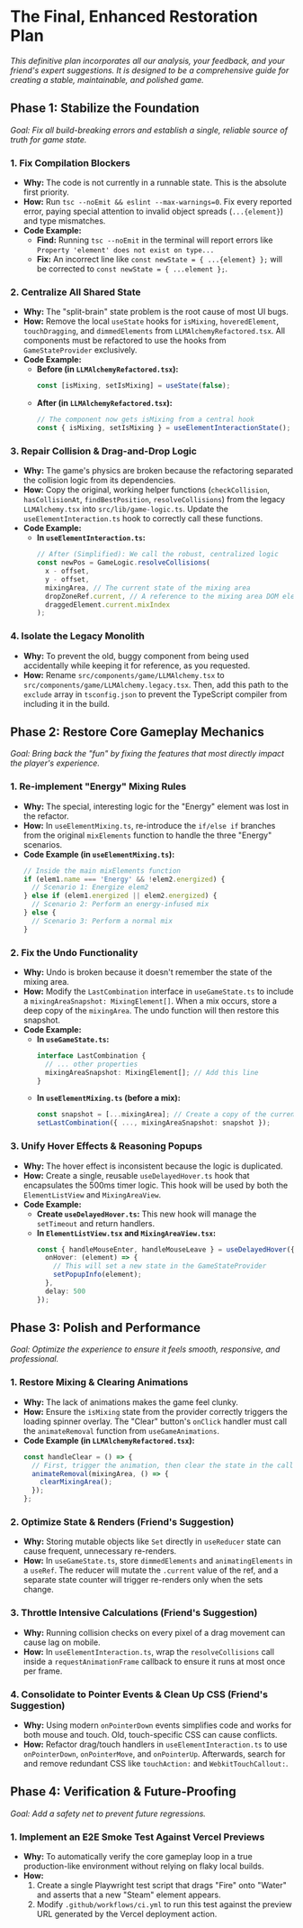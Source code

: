 # The Final, Enhanced Restoration Plan

*This definitive plan incorporates all our analysis, your feedback, and your friend's expert suggestions. It is designed to be a comprehensive guide for creating a stable, maintainable, and polished game.*

## Phase 1: Stabilize the Foundation

*Goal: Fix all build-breaking errors and establish a single, reliable source of truth for game state.*

### 1. Fix Compilation Blockers
*   **Why:** The code is not currently in a runnable state. This is the absolute first priority.
*   **How:** Run `tsc --noEmit && eslint --max-warnings=0`. Fix every reported error, paying special attention to invalid object spreads (`...{element}`) and type mismatches.
*   **Code Example:**
    *   **Find:** Running `tsc --noEmit` in the terminal will report errors like `Property 'element' does not exist on type...`
    *   **Fix:** An incorrect line like `const newState = { ...{element} };` will be corrected to `const newState = { ...element };`.

### 2. Centralize All Shared State
*   **Why:** The "split-brain" state problem is the root cause of most UI bugs.
*   **How:** Remove the local `useState` hooks for `isMixing`, `hoveredElement`, `touchDragging`, and `dimmedElements` from `LLMAlchemyRefactored.tsx`. All components must be refactored to use the hooks from `GameStateProvider` exclusively.
*   **Code Example:**
    *   **Before (in `LLMAlchemyRefactored.tsx`):**
        ```typescript
        const [isMixing, setIsMixing] = useState(false);
        ```
    *   **After (in `LLMAlchemyRefactored.tsx`):**
        ```typescript
        // The component now gets isMixing from a central hook
        const { isMixing, setIsMixing } = useElementInteractionState(); // Or a similar hook
        ```

### 3. Repair Collision & Drag-and-Drop Logic
*   **Why:** The game's physics are broken because the refactoring separated the collision logic from its dependencies.
*   **How:** Copy the original, working helper functions (`checkCollision`, `hasCollisionAt`, `findBestPosition`, `resolveCollisions`) from the legacy `LLMAlchemy.tsx` into `src/lib/game-logic.ts`. Update the `useElementInteraction.ts` hook to correctly call these functions.
*   **Code Example:**
    *   **In `useElementInteraction.ts`:**
        ```typescript
        // After (Simplified): We call the robust, centralized logic
        const newPos = GameLogic.resolveCollisions(
          x - offset,
          y - offset,
          mixingArea, // The current state of the mixing area
          dropZoneRef.current, // A reference to the mixing area DOM element
          draggedElement.current.mixIndex
        );
        ```

### 4. Isolate the Legacy Monolith
*   **Why:** To prevent the old, buggy component from being used accidentally while keeping it for reference, as you requested.
*   **How:** Rename `src/components/game/LLMAlchemy.tsx` to `src/components/game/LLMAlchemy.legacy.tsx`. Then, add this path to the `exclude` array in `tsconfig.json` to prevent the TypeScript compiler from including it in the build.

## Phase 2: Restore Core Gameplay Mechanics

*Goal: Bring back the "fun" by fixing the features that most directly impact the player's experience.*

### 1. Re-implement "Energy" Mixing Rules
*   **Why:** The special, interesting logic for the "Energy" element was lost in the refactor.
*   **How:** In `useElementMixing.ts`, re-introduce the `if/else if` branches from the original `mixElements` function to handle the three "Energy" scenarios.
*   **Code Example (in `useElementMixing.ts`):**
    ```typescript
    // Inside the main mixElements function
    if (elem1.name === 'Energy' && !elem2.energized) {
      // Scenario 1: Energize elem2
    } else if (elem1.energized || elem2.energized) {
      // Scenario 2: Perform an energy-infused mix
    } else {
      // Scenario 3: Perform a normal mix
    }
    ```

### 2. Fix the Undo Functionality
*   **Why:** Undo is broken because it doesn't remember the state of the mixing area.
*   **How:** Modify the `LastCombination` interface in `useGameState.ts` to include a `mixingAreaSnapshot: MixingElement[]`. When a mix occurs, store a deep copy of the `mixingArea`. The undo function will then restore this snapshot.
*   **Code Example:**
    *   **In `useGameState.ts`:**
        ```typescript
        interface LastCombination {
          // ... other properties
          mixingAreaSnapshot: MixingElement[]; // Add this line
        }
        ```
    *   **In `useElementMixing.ts` (before a mix):**
        ```typescript
        const snapshot = [...mixingArea]; // Create a copy of the current mixing area
        setLastCombination({ ..., mixingAreaSnapshot: snapshot });
        ```

### 3. Unify Hover Effects & Reasoning Popups
*   **Why:** The hover effect is inconsistent because the logic is duplicated.
*   **How:** Create a single, reusable `useDelayedHover.ts` hook that encapsulates the 500ms timer logic. This hook will be used by both the `ElementListView` and `MixingAreaView`.
*   **Code Example:**
    *   **Create `useDelayedHover.ts`:** This new hook will manage the `setTimeout` and return handlers.
    *   **In `ElementListView.tsx` and `MixingAreaView.tsx`:**
        ```typescript
        const { handleMouseEnter, handleMouseLeave } = useDelayedHover({
          onHover: (element) => {
            // This will set a new state in the GameStateProvider
            setPopupInfo(element);
          },
          delay: 500
        });
        ```

## Phase 3: Polish and Performance

*Goal: Optimize the experience to ensure it feels smooth, responsive, and professional.*

### 1. Restore Mixing & Clearing Animations
*   **Why:** The lack of animations makes the game feel clunky.
*   **How:** Ensure the `isMixing` state from the provider correctly triggers the loading spinner overlay. The "Clear" button's `onClick` handler must call the `animateRemoval` function from `useGameAnimations`.
*   **Code Example (in `LLMAlchemyRefactored.tsx`):**
    ```typescript
    const handleClear = () => {
      // First, trigger the animation, then clear the state in the callback
      animateRemoval(mixingArea, () => {
        clearMixingArea();
      });
    };
    ```

### 2. Optimize State & Renders (Friend's Suggestion)
*   **Why:** Storing mutable objects like `Set` directly in `useReducer` state can cause frequent, unnecessary re-renders.
*   **How:** In `useGameState.ts`, store `dimmedElements` and `animatingElements` in a `useRef`. The reducer will mutate the `.current` value of the ref, and a separate state counter will trigger re-renders only when the sets change.

### 3. Throttle Intensive Calculations (Friend's Suggestion)
*   **Why:** Running collision checks on every pixel of a drag movement can cause lag on mobile.
*   **How:** In `useElementInteraction.ts`, wrap the `resolveCollisions` call inside a `requestAnimationFrame` callback to ensure it runs at most once per frame.

### 4. Consolidate to Pointer Events & Clean Up CSS (Friend's Suggestion)
*   **Why:** Using modern `onPointerDown` events simplifies code and works for both mouse and touch. Old, touch-specific CSS can cause conflicts.
*   **How:** Refactor drag/touch handlers in `useElementInteraction.ts` to use `onPointerDown`, `onPointerMove`, and `onPointerUp`. Afterwards, search for and remove redundant CSS like `touchAction:` and `WebkitTouchCallout:`.

## Phase 4: Verification & Future-Proofing

*Goal: Add a safety net to prevent future regressions.*

### 1. Implement an E2E Smoke Test Against Vercel Previews
*   **Why:** To automatically verify the core gameplay loop in a true production-like environment without relying on flaky local builds.
*   **How:**
    1.  Create a single Playwright test script that drags "Fire" onto "Water" and asserts that a new "Steam" element appears.
    2.  Modify `.github/workflows/ci.yml` to run this test against the preview URL generated by the Vercel deployment action.
